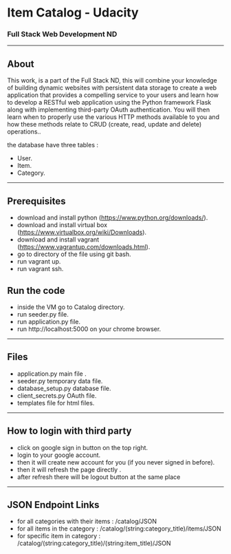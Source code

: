 # Item Catalog - Udacity
### Full Stack Web Development ND
_______________________
## About
 This work, is a part of the Full Stack ND, this will combine your knowledge of building dynamic websites with persistent data storage to create a web application that provides a compelling service to your users and learn how to develop a RESTful web application using the Python framework Flask along with implementing third-party OAuth authentication. You will then learn when to properly use the various HTTP methods available to you and how these methods relate to CRUD (create, read, update and delete) operations..

 the database have three tables :
   - User.
   - Item.
   - Category.

_______________________
## Prerequisites
  - download and install python (https://www.python.org/downloads/).
  - download and install virtual box (https://www.virtualbox.org/wiki/Downloads).
  - download and install vagrant (https://www.vagrantup.com/downloads.html).
  - go to directory of the file using git bash.
  - run vagrant up.
  - run vagrant ssh.

## Run the code
  - inside the VM go to Catalog directory.
  - run seeder.py file.
  - run application.py file.
  - run http://localhost:5000 on your chrome browser.

_______________________
## Files
  - application.py main file .
  - seeder.py temporary data file.
  - database_setup.py database file.
  - client_secrets.py OAuth file.
  - templates file for html files.

_______________________

## How to login with third party
  - click on google sign in button on the top right.
  - login to your google account.
  - then it will create new account for you (if you never signed in before).
  - then it will refresh the page directly .
  - after refresh there will be logout button at the same place

_______________________

## JSON Endpoint Links
- for all categories with their items : /catalog/JSON
- for all items in the category : /catalog/(string:category_title)/items/JSON
- for specific item in category : /catalog/(string:category_title)/(string:item_title)/JSON
